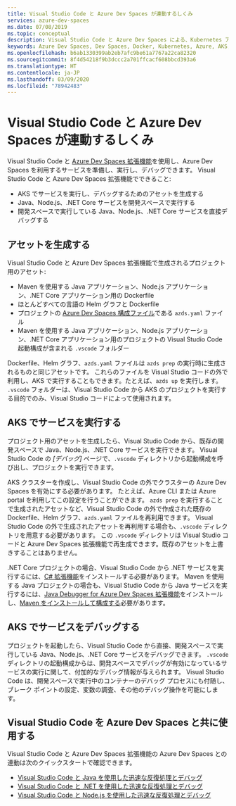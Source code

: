 ```yaml
---
title: Visual Studio Code と Azure Dev Spaces が連動するしくみ
services: azure-dev-spaces
ms.date: 07/08/2019
ms.topic: conceptual
description: Visual Studio Code と Azure Dev Spaces による、Kubernetes アプリケーションのデバッグと迅速な反復処理の支援について説明します。
keywords: Azure Dev Spaces, Dev Spaces, Docker, Kubernetes, Azure, AKS, Azure Kubernetes Service, コンテナー
ms.openlocfilehash: b6ab1330399ab2eb7afc9be61a7767a22ca82320
ms.sourcegitcommit: 8f4d54218f9b3dccc2a701ffcacf608bbcd393a6
ms.translationtype: HT
ms.contentlocale: ja-JP
ms.lasthandoff: 03/09/2020
ms.locfileid: "78942483"
---
```

# <a name="how-visual-studio-code-works-with-azure-dev-spaces"></a>Visual Studio Code と Azure Dev Spaces が連動するしくみ

Visual Studio Code と [Azure Dev Spaces 拡張機能][azds-extension]を使用し、Azure Dev Spaces を利用するサービスを準備し、実行し、デバッグできます。 Visual Studio Code と Azure Dev Spaces 拡張機能でできること:

* AKS でサービスを実行し、デバッグするためのアセットを生成する
* Java、Node.js、.NET Core サービスを開発スペースで実行する
* 開発スペースで実行している Java、Node.js、.NET Core サービスを直接デバッグする

## <a name="generate-assets"></a>アセットを生成する

Visual Studio Code と Azure Dev Spaces 拡張機能で生成されるプロジェクト用のアセット:

* Maven を使用する Java アプリケーション、Node.js アプリケーション、.NET Core アプリケーション用の Dockerfile
* ほとんどすべての言語の Helm グラフと Dockerfile
* プロジェクトの [Azure Dev Spaces 構成ファイル][azds-yaml]である `azds.yaml` ファイル
* Maven を使用する Java アプリケーション、Node.js アプリケーション、.NET Core アプリケーション用のプロジェクトの Visual Studio Code 起動構成が含まれる `.vscode` フォルダー

Dockerfile、Helm グラフ、`azds.yaml` ファイルは `azds prep` の実行時に生成されるものと同じアセットです。 これらのファイルを Visual Studio コードの外で利用し、AKS で実行することもできます。たとえば、`azds up` を実行します。 `.vscode` フォルダーは、Visual Studio Code から AKS のプロジェクトを実行する目的でのみ、Visual Studio コードによって使用されます。

## <a name="run-your-service-in-aks"></a>AKS でサービスを実行する

プロジェクト用のアセットを生成したら、Visual Studio Code から、既存の開発スペースで Java、Node.js、.NET Core サービスを実行できます。 Visual Studio Code の *[デバッグ]* ページで、`.vscode` ディレクトリから起動構成を呼び出し、プロジェクトを実行できます。

AKS クラスターを作成し、Visual Studio Code の外でクラスターの Azure Dev Spaces を有効にする必要があります。 たとえば、Azure CLI または Azure portal を利用してこの設定を行うことができます。 `azds prep` を実行することで生成されたアセットなど、Visual Studio Code の外で作成された既存の Dockerfile、Helm グラフ、`azds.yaml` ファイルを再利用できます。 Visual Studio Code の外で生成されたアセットを再利用する場合も、`.vscode` ディレクトリを用意する必要があります。 この `.vscode` ディレクトリは Visual Studio コードと Azure Dev Spaces 拡張機能で再生成できます。既存のアセットを上書きすることはありません。

.NET Core プロジェクトの場合、Visual Studio Code から .NET サービスを実行するには、[C# 拡張機能][csharp-extension]をインストールする必要があります。 Maven を使用する Java プロジェクトの場合も、Visual Studio Code から Java サービスを実行するには、[Java Debugger for Azure Dev Spaces 拡張機能][java-extension]をインストールし、[Maven をインストールして構成する][maven]必要があります。

## <a name="debug-your-service-in-aks"></a>AKS でサービスをデバッグする

プロジェクトを起動したら、Visual Studio Code から直接、開発スペースで実行している Java、Node.js、.NET Core サービスをデバッグできます。 `.vscode` ディレクトリの起動構成からは、開発スペースでデバッグが有効になっているサービスの実行に関して、付加的なデバッグ情報が与えられます。 Visual Studio Code は、開発スペースで実行中のコンテナーのデバッグ プロセスにも付随し、ブレーク ポイントの設定、変数の調査、その他のデバッグ操作を可能にします。


## <a name="use-visual-studio-code-with-azure-dev-spaces"></a>Visual Studio Code を Azure Dev Spaces と共に使用する

Visual Studio Code と Azure Dev Spaces 拡張機能の Azure Dev Spaces との連動は次のクイックスタートで確認できます。

* [Visual Studio Code と Java を使用した迅速な反復処理とデバッグ][quickstart-java]
* [Visual Studio Code と .NET を使用した迅速な反復処理とデバッグ][quickstart-netcore]
* [Visual Studio Code と Node.js を使用した迅速な反復処理とデバッグ][quickstart-node]

[azds-extension]: https://marketplace.visualstudio.com/items?itemName=azuredevspaces.azds
[azds-yaml]: how-dev-spaces-works.md#prepare-your-code
[csharp-extension]: https://marketplace.visualstudio.com/items?itemName=ms-dotnettools.csharp
[java-extension]: https://marketplace.visualstudio.com/items?itemName=vscjava.vscode-java-debugger-azds
[maven]: https://maven.apache.org
[quickstart-java]: quickstart-java.md
[quickstart-netcore]: quickstart-netcore.md
[quickstart-node]: quickstart-nodejs.md
